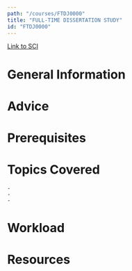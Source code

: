 ```yaml
---
path: "/courses/FTDJ0000"
title: "FULL-TIME DISSERTATION STUDY"
id: "FTDJ0000"
---
```


[Link to SCI]("http://courses.sci.pitt.edu/courses/courses/view/FTDJ-0000")

# General Information

# Advice

# Prerequisites

<!-- PREREQ_REPLACEMENT (Do not remove) -->

<!-- END PREREQ_REPLACEMENT (Do not remove) -->

# Topics Covered

    -
    -
    -

# Workload

<!-- TESTIMONIALS
# Testimonials
This gets replaced with Gatsby, its
data comes from Google Sheets for easier
editing!
-->

# Resources

